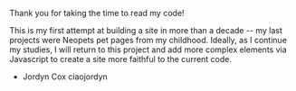 Thank you for taking the time to read my code! 

This is my first attempt at building a site in more than a decade -- my last projects were Neopets pet pages from my childhood. Ideally, as I continue my studies, I will return to this project and add more complex elements via Javascript to create a site more faithful to the current code. 

- Jordyn Cox
ciaojordyn